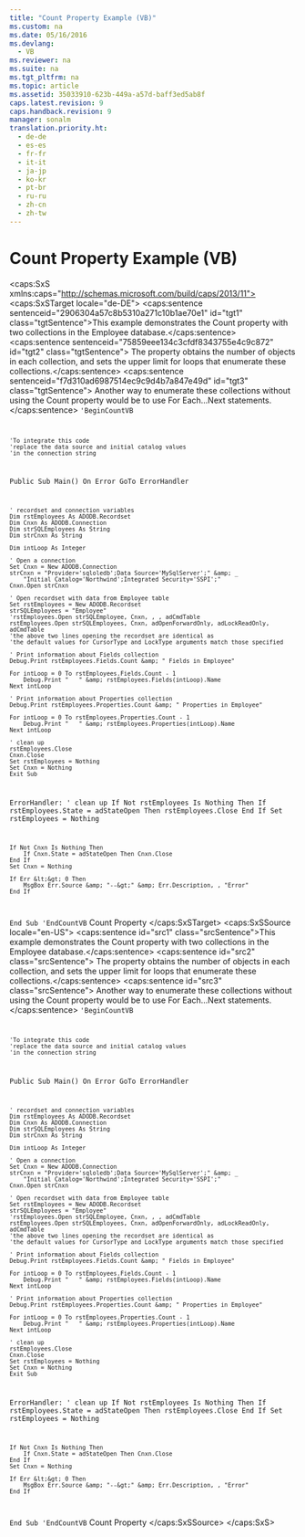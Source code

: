 ```yaml
---
title: "Count Property Example (VB)"
ms.custom: na
ms.date: 05/16/2016
ms.devlang: 
  - VB
ms.reviewer: na
ms.suite: na
ms.tgt_pltfrm: na
ms.topic: article
ms.assetid: 35033910-623b-449a-a57d-baff3ed5ab8f
caps.latest.revision: 9
caps.handback.revision: 9
manager: sonalm
translation.priority.ht: 
  - de-de
  - es-es
  - fr-fr
  - it-it
  - ja-jp
  - ko-kr
  - pt-br
  - ru-ru
  - zh-cn
  - zh-tw
---
```

# Count Property Example (VB)
<?xml version="1.0" encoding="utf-8"?>
<caps:SxS xmlns:caps="http://schemas.microsoft.com/build/caps/2013/11">
  <caps:SxSTarget locale="de-DE">
    <developerReferenceWithoutSyntaxDocument xsi:schemaLocation="http://ddue.schemas.microsoft.com/authoring/2003/5 http://dduestorage.blob.core.windows.net/ddueschema/developer.xsd" xmlns="http://ddue.schemas.microsoft.com/authoring/2003/5" xmlns:xlink="http://www.w3.org/1999/xlink" xmlns:xsi="http://www.w3.org/2001/XMLSchema-instance">
      <introduction>
        <para>
          <caps:sentence sentenceid="2906304a57c8b5310a271c10b1ae70e1" id="tgt1" class="tgtSentence">This example demonstrates the <legacyLink xlink:href="da9ccd1f-d402-41a2-940c-45556fc5340d">Count</legacyLink> property with two collections in the <legacyBold><legacyItalic>Employee</legacyItalic></legacyBold> database.</caps:sentence>
          <caps:sentence sentenceid="75859eee134c3cfdf8343755e4c9c872" id="tgt2" class="tgtSentence"> The property obtains the number of objects in each collection, and sets the upper limit for loops that enumerate these collections.</caps:sentence>
          <caps:sentence sentenceid="f7d310ad6987514ec9c9d4b7a847e49d" id="tgt3" class="tgtSentence"> Another way to enumerate these collections without using the <legacyBold>Count</legacyBold> property would be to use <codeInline>For Each...Next</codeInline> statements.</caps:sentence>
        </para>
        <code>'BeginCountVB

    'To integrate this code
    'replace the data source and initial catalog values
    'in the connection string
    
Public Sub Main()
    On Error GoTo ErrorHandler

    ' recordset and connection variables
    Dim rstEmployees As ADODB.Recordset
    Dim Cnxn As ADODB.Connection
    Dim strSQLEmployees As String
    Dim strCnxn As String
    
    Dim intLoop As Integer
    
    ' Open a connection
    Set Cnxn = New ADODB.Connection
    strCnxn = "Provider='sqloledb';Data Source='MySqlServer';" &amp; _
        "Initial Catalog='Northwind';Integrated Security='SSPI';"
    Cnxn.Open strCnxn
    
    ' Open recordset with data from Employee table
    Set rstEmployees = New ADODB.Recordset
    strSQLEmployees = "Employee"
    'rstEmployees.Open strSQLEmployee, Cnxn, , , adCmdTable
    rstEmployees.Open strSQLEmployees, Cnxn, adOpenForwardOnly, adLockReadOnly, adCmdTable
    'the above two lines opening the recordset are identical as
    'the default values for CursorType and LockType arguments match those specified
    
    ' Print information about Fields collection
    Debug.Print rstEmployees.Fields.Count &amp; " Fields in Employee"
    
    For intLoop = 0 To rstEmployees.Fields.Count - 1
        Debug.Print "   " &amp; rstEmployees.Fields(intLoop).Name
    Next intLoop

    ' Print information about Properties collection
    Debug.Print rstEmployees.Properties.Count &amp; " Properties in Employee"
    
    For intLoop = 0 To rstEmployees.Properties.Count - 1
        Debug.Print "   " &amp; rstEmployees.Properties(intLoop).Name
    Next intLoop

    ' clean up
    rstEmployees.Close
    Cnxn.Close
    Set rstEmployees = Nothing
    Set Cnxn = Nothing
    Exit Sub
    
ErrorHandler:
    ' clean up
    If Not rstEmployees Is Nothing Then
        If rstEmployees.State = adStateOpen Then rstEmployees.Close
    End If
    Set rstEmployees = Nothing
    
    If Not Cnxn Is Nothing Then
        If Cnxn.State = adStateOpen Then Cnxn.Close
    End If
    Set Cnxn = Nothing
    
    If Err &lt;&gt; 0 Then
        MsgBox Err.Source &amp; "--&gt;" &amp; Err.Description, , "Error"
    End If
End Sub
'EndCountVB</code>
      </introduction>
      <relatedTopics>
        <link xlink:href="da9ccd1f-d402-41a2-940c-45556fc5340d">Count Property</link>
      </relatedTopics>
    </developerReferenceWithoutSyntaxDocument>
  </caps:SxSTarget>
  <caps:SxSSource locale="en-US">
    <developerReferenceWithoutSyntaxDocument xsi:schemaLocation="http://ddue.schemas.microsoft.com/authoring/2003/5 http://dduestorage.blob.core.windows.net/ddueschema/developer.xsd" xmlns="http://ddue.schemas.microsoft.com/authoring/2003/5" xmlns:xlink="http://www.w3.org/1999/xlink" xmlns:xsi="http://www.w3.org/2001/XMLSchema-instance">
      <introduction>
        <para>
          <caps:sentence id="src1" class="srcSentence">This example demonstrates the <legacyLink xlink:href="da9ccd1f-d402-41a2-940c-45556fc5340d">Count</legacyLink> property with two collections in the <legacyBold><legacyItalic>Employee</legacyItalic></legacyBold> database.</caps:sentence>
          <caps:sentence id="src2" class="srcSentence"> The property obtains the number of objects in each collection, and sets the upper limit for loops that enumerate these collections.</caps:sentence>
          <caps:sentence id="src3" class="srcSentence"> Another way to enumerate these collections without using the <legacyBold>Count</legacyBold> property would be to use <codeInline>For Each...Next</codeInline> statements.</caps:sentence>
        </para>
        <code>'BeginCountVB

    'To integrate this code
    'replace the data source and initial catalog values
    'in the connection string
    
Public Sub Main()
    On Error GoTo ErrorHandler

    ' recordset and connection variables
    Dim rstEmployees As ADODB.Recordset
    Dim Cnxn As ADODB.Connection
    Dim strSQLEmployees As String
    Dim strCnxn As String
    
    Dim intLoop As Integer
    
    ' Open a connection
    Set Cnxn = New ADODB.Connection
    strCnxn = "Provider='sqloledb';Data Source='MySqlServer';" &amp; _
        "Initial Catalog='Northwind';Integrated Security='SSPI';"
    Cnxn.Open strCnxn
    
    ' Open recordset with data from Employee table
    Set rstEmployees = New ADODB.Recordset
    strSQLEmployees = "Employee"
    'rstEmployees.Open strSQLEmployee, Cnxn, , , adCmdTable
    rstEmployees.Open strSQLEmployees, Cnxn, adOpenForwardOnly, adLockReadOnly, adCmdTable
    'the above two lines opening the recordset are identical as
    'the default values for CursorType and LockType arguments match those specified
    
    ' Print information about Fields collection
    Debug.Print rstEmployees.Fields.Count &amp; " Fields in Employee"
    
    For intLoop = 0 To rstEmployees.Fields.Count - 1
        Debug.Print "   " &amp; rstEmployees.Fields(intLoop).Name
    Next intLoop

    ' Print information about Properties collection
    Debug.Print rstEmployees.Properties.Count &amp; " Properties in Employee"
    
    For intLoop = 0 To rstEmployees.Properties.Count - 1
        Debug.Print "   " &amp; rstEmployees.Properties(intLoop).Name
    Next intLoop

    ' clean up
    rstEmployees.Close
    Cnxn.Close
    Set rstEmployees = Nothing
    Set Cnxn = Nothing
    Exit Sub
    
ErrorHandler:
    ' clean up
    If Not rstEmployees Is Nothing Then
        If rstEmployees.State = adStateOpen Then rstEmployees.Close
    End If
    Set rstEmployees = Nothing
    
    If Not Cnxn Is Nothing Then
        If Cnxn.State = adStateOpen Then Cnxn.Close
    End If
    Set Cnxn = Nothing
    
    If Err &lt;&gt; 0 Then
        MsgBox Err.Source &amp; "--&gt;" &amp; Err.Description, , "Error"
    End If
End Sub
'EndCountVB</code>
      </introduction>
      <relatedTopics>
        <link xlink:href="da9ccd1f-d402-41a2-940c-45556fc5340d">Count Property</link>
      </relatedTopics>
    </developerReferenceWithoutSyntaxDocument>
  </caps:SxSSource>
</caps:SxS>